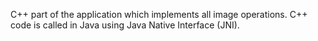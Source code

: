 C++ part of the application which implements all image operations.
C++ code is called in Java using Java Native Interface (JNI).